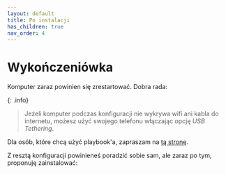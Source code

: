 ```yaml
---
layout: default
title: Po instalacji
has_children: true
nav_order: 4
---
```

<!-- markdownlint-disable MD025 -->
# Wykończeniówka

Komputer zaraz powinien się zrestartować. Dobra rada:

{: .info}
> Jeżeli komputer podczas konfiguracji nie wykrywa wifi ani kabla do internetu, możesz użyć swojego telefonu włączając opcję *USB Tethering*.

Dla osób, które chcą użyć playbook'a, zapraszam na [tą stronę](playbook).

Z resztą konfiguracji powinieneś poradzić sobie sam, ale zaraz po tym, proponuję zainstalować:
